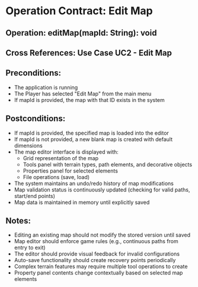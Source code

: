 # Operation Contract: Edit Map

## Operation: editMap(mapId: String): void

## Cross References: Use Case UC2 - Edit Map

## Preconditions:
- The application is running
- The Player has selected "Edit Map" from the main menu
- If mapId is provided, the map with that ID exists in the system

## Postconditions:
- If mapId is provided, the specified map is loaded into the editor
- If mapId is not provided, a new blank map is created with default dimensions
- The map editor interface is displayed with:
  - Grid representation of the map
  - Tools panel with terrain types, path elements, and decorative objects
  - Properties panel for selected elements
  - File operations (save, load)
- The system maintains an undo/redo history of map modifications
- Map validation status is continuously updated (checking for valid paths, start/end points)
- Map data is maintained in memory until explicitly saved

## Notes:
- Editing an existing map should not modify the stored version until saved
- Map editor should enforce game rules (e.g., continuous paths from entry to exit)
- The editor should provide visual feedback for invalid configurations
- Auto-save functionality should create recovery points periodically
- Complex terrain features may require multiple tool operations to create
- Property panel contents change contextually based on selected map elements 